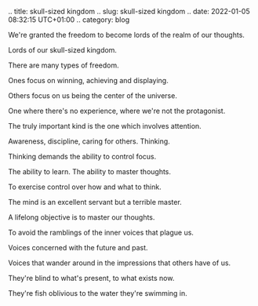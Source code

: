 .. title: skull-sized kingdom
.. slug: skull-sized kingdom
.. date: 2022-01-05 08:32:15 UTC+01:00
.. category: blog

We're granted the freedom to become lords of the realm of our thoughts.

Lords of our skull-sized kingdom.

There are many types of freedom.

Ones focus on winning, achieving and displaying. 

Others focus on us being the center of the universe. 

One where there's no experience, where we're not the protagonist.

The truly important kind is the one which involves attention. 

Awareness, discipline, caring for others. Thinking.

Thinking demands the ability to control focus. 

The ability to learn. The ability to master thoughts.

To exercise control over how and what to think.

The mind is an excellent servant but a terrible master.

A lifelong objective is to master our thoughts.

To avoid the ramblings of the inner voices that plague us.

Voices concerned with the future and past.

Voices that wander around in the impressions that others have of us.

They're blind to what's present, to what exists now.

They're fish oblivious to the water they're swimming in.
